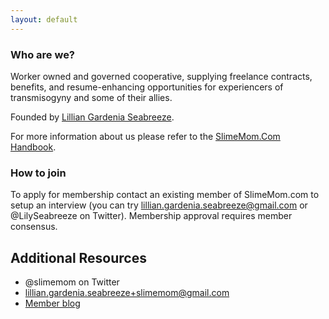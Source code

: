 ```yaml
---
layout: default
---
```


### Who are we?

Worker owned and governed cooperative, supplying freelance contracts, benefits, and resume-enhancing opportunities for experiencers of transmisogyny and some of their allies.

Founded by [Lillian Gardenia Seabreeze](http://about.lillian.link/).

For more information about us please refer to the [SlimeMom.Com Handbook](https://docs.google.com/document/d/1zLBIfaKPc39JtRlxYsbidR9bdP5E_Mdhct_TqvjMbhw/edit?usp=sharing).

### How to join

To apply for membership contact an existing member of SlimeMom.com to setup an interview (you can try lillian.gardenia.seabreeze@gmail.com or @LilySeabreeze on Twitter). Membership approval requires member consensus.

## Additional Resources

  * @slimemom on Twitter
  * lillian.gardenia.seabreeze+slimemom@gmail.com
  * [Member blog](http://slimeymom.tumblr.com/)
